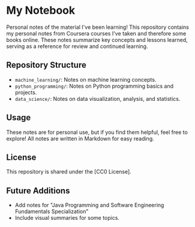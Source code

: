 # My Notebook
Personal notes of the material I've been learning!
This repository contains my personal notes from Coursera courses I've taken and therefore some books online. 
These notes summarize key concepts and lessons learned, serving as a reference for review and continued learning.

## Repository Structure
- `machine_learning/`: Notes on machine learning concepts.
- `python_programming/`: Notes on Python programming basics and projects.
- `data_science/`: Notes on data visualization, analysis, and statistics.

## Usage
These notes are for personal use, but if you find them helpful, feel free to explore! All notes are written in Markdown for easy reading.

## License
This repository is shared under the [CC0 License].

## Future Additions
- Add notes for "Java Programming and Software Engineering Fundamentals Specialization"
- Include visual summaries for some topics.
